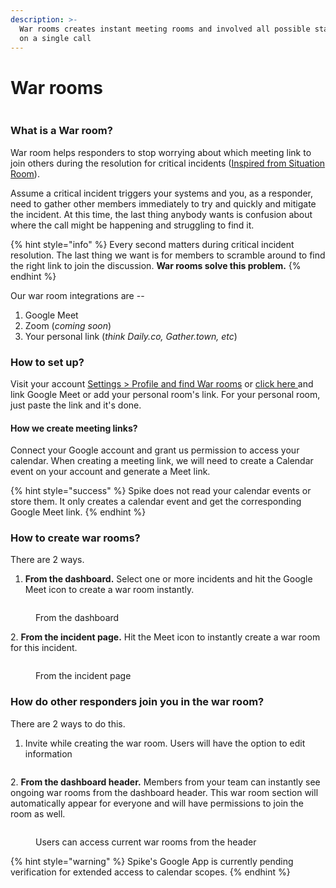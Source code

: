 ```yaml
---
description: >-
  War rooms creates instant meeting rooms and involved all possible stakeholders
  on a single call
---
```


# War rooms

<figure><img src="../.gitbook/assets/Video integrations.png" alt=""><figcaption></figcaption></figure>

### What is a War room?

War room helps responders to stop worrying about which meeting link to join others during the resolution for critical incidents ([Inspired from Situation Room](https://en.wikipedia.org/wiki/Situation\_Room\_\(photograph\))).

Assume a critical incident triggers your systems and you, as a responder, need to gather other members immediately to try and quickly and mitigate the incident. At this time, the last thing anybody wants is confusion about where the call might be happening and struggling to find it.

{% hint style="info" %}
Every second matters during critical incident resolution. The last thing we want is for members to scramble around to find the right link to join the discussion. **War rooms solve this problem.**
{% endhint %}

Our war room integrations are --

1. Google Meet
2. Zoom (_coming soon_)
3. Your personal link (_think Daily.co, Gather.town, etc_)

### How to set up?

Visit your account [Settings > Profile and find War rooms](https://app.spike.sh/settings/personal-alerts#video-conferencing-block) or [click here ](https://app.spike.sh/settings#video-conferencing-block)and link Google Meet or add your personal room's link. For your personal room, just paste the link and it's done.

#### How we create meeting links?

Connect your Google account and grant us permission to access your calendar. When creating a meeting link, we will need to create a Calendar event on your account and generate a Meet link.

{% hint style="success" %}
Spike does not read your calendar events or store them. It only creates a calendar event and get the corresponding Google Meet link.
{% endhint %}

### How to create war rooms?

There are 2 ways.

1. **From the dashboard.** Select one or more incidents and hit the Google Meet icon to create a war room instantly.

<figure><img src="../.gitbook/assets/image (2) (2).png" alt=""><figcaption><p>From the dashboard</p></figcaption></figure>

2\. **From the incident page.** Hit the Meet icon to instantly create a war room for this incident.

<figure><img src="../.gitbook/assets/meet-2.png" alt=""><figcaption><p>From the incident page</p></figcaption></figure>

### How do other responders join you in the war room?

There are 2 ways to do this.

1. Invite while creating the war room. Users will have the option to edit information

<figure><img src="../.gitbook/assets/image (3) (1) (1).png" alt=""><figcaption></figcaption></figure>

2\. **From the dashboard header.** Members from your team can instantly see ongoing war rooms from the dashboard header. This war room section will automatically appear for everyone and will have permissions to join the room as well.

<figure><img src="../.gitbook/assets/image (9) (2).png" alt=""><figcaption><p>Users can access current war rooms from the header</p></figcaption></figure>


{% hint style="warning" %}
Spike's Google App is currently pending verification for extended access to calendar scopes.
{% endhint %}